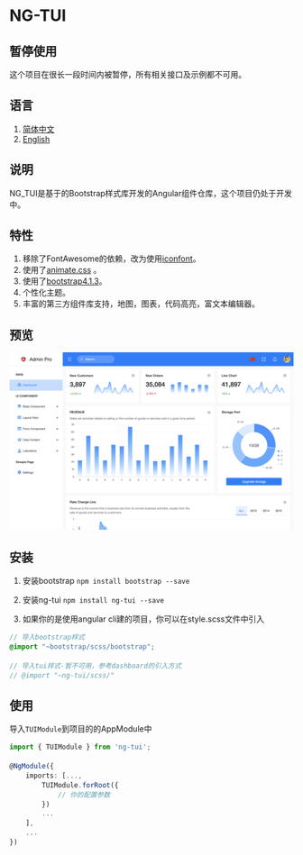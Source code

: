 # NG-TUI

## 暂停使用
这个项目在很长一段时间内被暂停，所有相关接口及示例都不可用。

## 语言
1. [简体中文](README.MD)
2. [English](README_EN.MD)

## 说明
NG_TUI是基于的Bootstrap样式库开发的Angular组件仓库，这个项目仍处于开发中。

## 特性
1. 移除了FontAwesome的依赖，改为使用[iconfont](http://www.iconfont.cn)。
2. 使用了[animate.css](https://daneden.github.io/animate.css/)  。
3. 使用了[bootstrap4.1.3](http://getbootstrap.com)。
4. 个性化主题。
5. 丰富的第三方组件库支持，地图，图表，代码高亮，富文本编辑器。

## 预览
![preview](preview.png)
<!-- [在线查看](https://www.cool1024.com) 账号 admin 密码 123456789 -->

## 安装
1. 安装bootstrap
`npm install bootstrap --save`

2. 安装ng-tui
`npm install ng-tui --save`

3. 如果你的是使用angular cli建的项目，你可以在style.scss文件中引入
```scss
// 导入bootstrap样式
@import "~bootstrap/scss/bootstrap";

// 导入tui样式-暂不可用，参考dashboard的引入方式
// @import "~ng-tui/scss/"
```

## 使用
导入`TUIModule`到项目的的AppModule中
```typescript
import { TUIModule } from 'ng-tui';

@NgModule({
    imports: [..., 
        TUIModule.forRoot({
            // 你的配置参数
        })
        ...
    ],
    ...
})
```
<!-- ## 相关说明
1. [可用组件列表](COMPONENT.MD) -->

